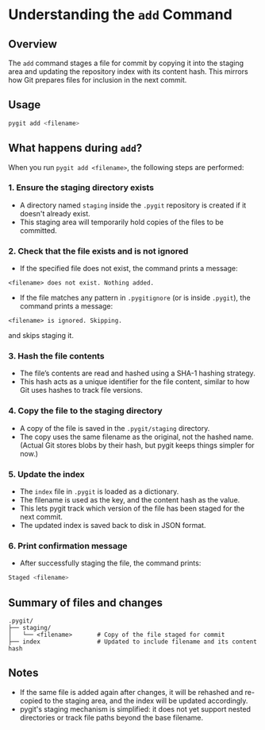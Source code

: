# Understanding the `add` Command

## Overview

The `add` command stages a file for commit by copying it into the staging area and updating the repository index with its content hash. This mirrors how Git prepares files for inclusion in the next commit.

## Usage

``` bash  
pygit add <filename>  
```

## What happens during `add`?

When you run `pygit add <filename>`, the following steps are performed:

### 1. Ensure the staging directory exists

- A directory named `staging` inside the `.pygit` repository is created if it doesn't already exist.
- This staging area will temporarily hold copies of the files to be committed.

### 2. Check that the file exists and is not ignored

- If the specified file does not exist, the command prints a message:
```
<filename> does not exist. Nothing added.
```

- If the file matches any pattern in `.pygitignore` (or is inside `.pygit`), the command prints a message:
```
<filename> is ignored. Skipping.
```
and skips staging it.

### 3. Hash the file contents

- The file’s contents are read and hashed using a SHA-1 hashing strategy.
- This hash acts as a unique identifier for the file content, similar to how Git uses hashes to track file versions.

### 4. Copy the file to the staging directory

- A copy of the file is saved in the `.pygit/staging` directory.
- The copy uses the same filename as the original, not the hashed name. (Actual Git stores blobs by their hash, but pygit keeps things simpler for now.)

### 5. Update the index

- The `index` file in `.pygit` is loaded as a dictionary.
- The filename is used as the key, and the content hash as the value.
- This lets pygit track which version of the file has been staged for the next commit.
- The updated index is saved back to disk in JSON format.

### 6. Print confirmation message

- After successfully staging the file, the command prints:

``` bash  
Staged <filename>  
```

## Summary of files and changes

```
.pygit/
├── staging/
│   └── <filename>       # Copy of the file staged for commit
├── index                # Updated to include filename and its content hash

```


## Notes

- If the same file is added again after changes, it will be rehashed and re-copied to the staging area, and the index will be updated accordingly.
- pygit's staging mechanism is simplified: it does not yet support nested directories or track file paths beyond the base filename.
